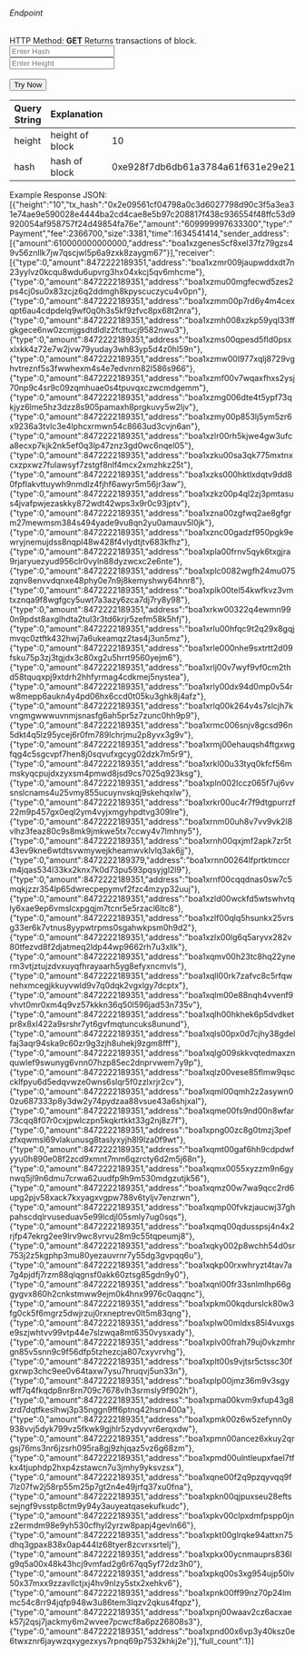 <h6>Endpoint</h6>

<p id="endpoint"></p>

HTTP Method: **GET**
Returns transactions of block.
<input class="md-input" placeholder="Enter Hash" id="hash"></input><br/>
<input class="md-input" placeholder="Enter Height" id="height"></input><br/><br/>
<button class="md-button" onclick="tryNow()">Try Now</button>
<script>
    let query
   if(document.getElementById("hash").value != "" || document.getElementById("hash").value != undefined){
       query=`http://3.38.34.30:3836/block-transactions?hash=${document.getElementById("hash").value || "0xe928f7db6db61a3784a61f631e29e2157a8444b659ca5d782e5c6266ff09f8e5cfdd0fad939b277532cb0b4c88ba2bb5bd45ecc2cd71612ceadc0671752027cd"}`
   }
   else{
       query=`http://3.38.34.30:3836/block-transactions?height=${document.getElementById("height").value || "1"}` 
   }
   document.getElementById("endpoint").innerHTML = query
   function tryNow(){
       let query
   if(document.getElementById("hash").value != ""){
       query=`http://3.38.34.30:3836/block-transactions?hash=${document.getElementById("hash").value || "0xe928f7db6db61a3784a61f631e29e2157a8444b659ca5d782e5c6266ff09f8e5cfdd0fad939b277532cb0b4c88ba2bb5bd45ecc2cd71612ceadc0671752027cd"}`
   }
   else{
       query=`http://3.38.34.30:3836/block-transactions?height=${document.getElementById("height").value || "1"}` 
   }
   document.getElementById("endpoint").innerHTML = query
        document.getElementById("showResult").innerHTML =""
        fetch(query).then((res) => {
            res.json().then((res) => {
                document.getElementById("showResult").innerHTML = JSON.stringify(res)
                document.getElementById("endpoint").innerHTML =query
                })
        }).catch((err) => {
            console.log(err)
        })
    }
</script>
<p id="showResult"></p>

| Query String | Explanation    | Example                            |
| ------------ | -------------- | ---------------------------------- |
| height      | height of block | 10 |
| hash      | hash of block | 0xe928f7db6db61a3784a61f631e29e2157a8444b659ca5d782e5c6266ff09f8e5cfdd0fad939b277532cb0b4c88ba2bb5bd45ecc2cd71612ceadc0671752027cd |


Example Response JSON:<br/>
[{"height":"10","tx_hash":"0x2e09561cf04798a0c3d6027798d90c3f5a3ea31e74ae9e590028e4444ba2cd4cae8e5b97c208817f438c936554f48ffc53d9920054af958757f24d49854fa76e","amount":"609999997633300","type":"Payment","fee":2366700,"size":3381,"time":1634541414,"sender_address":[{"amount":610000000000000,"address":"boa1xzgenes5cf8xel37fz79gzs49v56znllk7jw7qscjwl5p6a9zxk8zaygm67"}],"receiver":[{"type":0,"amount":8472222189351,"address":"boa1xzmr009jaupwddxdt7n23yylvz0kcqu8wdu6upvrg3hx04xkcj5qv6mhcme"},{"type":0,"amount":8472222189351,"address":"boa1xzmu00mgfecwd5zes2ps4cj0su0x83zcjz6q2ddmgh8kpyscuczycu4v0pn"},{"type":0,"amount":8472222189351,"address":"boa1xzmm00p7rd6y4m4cexqpt6au4cdpdelq9wf0q0h3s5kf9zfvc8px68t2nra"},{"type":0,"amount":8472222189351,"address":"boa1xzmh008xzkp59yql33ffgkgece6nw0zcmjgsdtdldlz2fcttucj9582nwu3"},{"type":0,"amount":8472222189351,"address":"boa1xzms00qpesd5fld0psxxlxkk4z72e7w2jvw79yuday3wh83yp5d4z0hl59n"},{"type":0,"amount":8472222189351,"address":"boa1xzmw00l977xqlj8729vghvtreznf5s3fwwhexm4s4e7edvnrn82l586s966"},{"type":0,"amount":8472222189351,"address":"boa1xzmf00v7wqaxfhxs2ysj70np9c4sr9c09zqmhuae0s4tpuvqxczwcmdgemm"},{"type":0,"amount":8472222189351,"address":"boa1xzmg006dte4t5ypf73qkjyz6lme5hz3dzz8s905pamaxh8prgkuvy5w2ljv"},{"type":0,"amount":8472222189351,"address":"boa1xzmy00p853lj5ym5zr6x9236a3tvlc3e4lphcxrmwn54c8663ud3cvjn6an"},{"type":0,"amount":8472222189351,"address":"boa1xzlr00rh5kjwe4gw3ufca8ecxp7kjk2nk5ef0q3lp47znz3gd0wc6nqel05"},{"type":0,"amount":8472222189351,"address":"boa1xzku00sa3qk775mxtnxcxzpxwz7fulawsyf7zstgf8nlf4mcx2xmzhkz25t"},{"type":0,"amount":8472222189351,"address":"boa1xzks000hktlxdqtv9dd80fpflakvttuywh9nmdlz4fjhf6awyr5m56jr3aw"},{"type":0,"amount":8472222189351,"address":"boa1xzkz00p4ql2zj3pmtasus4jvafpwjezaskky872wdt42wps3x9r0c93jptv"},{"type":0,"amount":8472222189351,"address":"boa1xzna00zgfwq2ae8gfgrm27mewmsm384s494yade9vu8qn2yu0amauv5l0jk"},{"type":0,"amount":8472222189351,"address":"boa1xznc00gadzf950pgk9ewryjnemujdss8nqpl48w428f4vlydtjtv683kfhz"},{"type":0,"amount":8472222189351,"address":"boa1xpla00frnv5qyk6txgjra9rjaryuezyud956clr0vyln88dyzwcxc2e6nte"},{"type":0,"amount":8472222189351,"address":"boa1xplc0082wgfh24mu075zqnv8envvdqnxe48phy0e7n9j8kemyshwy64hnr8"},{"type":0,"amount":8472222189351,"address":"boa1xplk00tel54kwfkvz3vmtxznqa9f8wgfgcy5uwt7a3azy6zca7dj7ry8y98"},{"type":0,"amount":8472222189351,"address":"boa1xrkw00322q4ewmn990n9pdst8axglhdta2tul3r3td6krjr5zefm58k5hfj"},{"type":0,"amount":8472222189351,"address":"boa1xrlu00hfqc9t2q29x8gqjmvqc0ztftk432hwj7a6ukeamqz2tas4j3un5mz"},{"type":0,"amount":8472222189351,"address":"boa1xrle000nhe9sxtrtt2d09fsku75p3zj3tgjdx3c80xg2u5hrrt9560yejm6"},{"type":0,"amount":8472222189351,"address":"boa1xrlj00v7wyf9vf0cm2thd58tquqxpj9xtdrh2hhfyrmag4cdkmej5nystea"},{"type":0,"amount":8472222189351,"address":"boa1xrly00dx94d0mp0v54rw8mepp6aukn4y4pd06hx6ccd0t05ku3ghk8j4afz"},{"type":0,"amount":8472222189351,"address":"boa1xrlq00k264v4s7slcjh7kvngmgwwwuvnmjsnasfg6ah5pr5z7zunc0hh9p9"},{"type":0,"amount":8472222189351,"address":"boa1xrmc006snjv8gcsd96n5dkt4q5lz95ycej6r0fm789lchrjmu2p8yvx3g9v"},{"type":0,"amount":8472222189351,"address":"boa1xrmj00ehauqsh4ftgxwgfqg4c5sgcvpf7hen8j0sqvufxgcyg02dzk7m5r9"},{"type":0,"amount":8472222189351,"address":"boa1xrkl00u33tyq0kfcf56mmskyqcpujdxzyxsm4pmwd8jsd9cs7025q923ksg"},{"type":0,"amount":8472222189351,"address":"boa1xpln002lccz065f7uj6vvsnslcnams4u25vmy855ucuynvskqj9skehqxlw"},{"type":0,"amount":8472222189351,"address":"boa1xrkr00uc4r7f9dtgpurrzf22m9p457gx0eql2ym4vyjxmgyhpdtvg309lre"},{"type":0,"amount":8472222189351,"address":"boa1xrnm00uh8v7vv9vk2l8vlhz3feaz80c9s8mk9jmkwe5tx7ccwy4v7lmhny5"},{"type":0,"amount":8472222189351,"address":"boa1xrnh00qxjmf2apk7zr5t43ev9kne6wtdtsvwmywejkheamwvklvlq3ak6jj"},{"type":0,"amount":8472222189379,"address":"boa1xrnn00264lfprtktmccrm4jqas534l33kx2knx7k0d73pu593pqsyjgl2l9"},{"type":0,"amount":8472222189351,"address":"boa1xrnf00cqqdnas0sw7c5mqkjzzr354lp65dwrecpepymvf2fzc4mzyp32uuj"},{"type":0,"amount":8472222189351,"address":"boa1xzld00wckfd5wtswhvtqly6xae9ep6vmslcxpgqjm7tcnr5e5rzacl6ltc8"},{"type":0,"amount":8472222189351,"address":"boa1xzlf00qlq5hsunkx25vrsg33er6k7vtnus8yypwtrpms0sgahwkpsm0h9d2"},{"type":0,"amount":8472222189351,"address":"boa1xzlx00lg6q5aryvx282v80tfezvd8f2djatmeq2ldp44wp9662rh7u3xllk"},{"type":0,"amount":8472222189351,"address":"boa1xqmv00h23tc8hq22ynerm3vtjztujzdvxuyqfhrayaarh5yg8efyxncmvls"},{"type":0,"amount":8472222189351,"address":"boa1xqll00rk7zafvc8c5rfqwnehxmcegjkkuyvwld9v7q0dqk2vgxlgy7dcptx"},{"type":0,"amount":8472222189351,"address":"boa1xqlm00e88nqh4vvenf9vhvt0mr0xm4q9vz57kkkn36q50l596jad53n735v"},{"type":0,"amount":8472222189351,"address":"boa1xqlh00hkhek6p5dvdketpr8x8xl422a9srshr7yt6gvfmqtuncuks8unund"},{"type":0,"amount":8472222189351,"address":"boa1xqls00px0d7cjhy38gdelfaj3aqr94ska9c60zr9g3zjh8uhekj9zgm8fff"},{"type":0,"amount":8472222189351,"address":"boa1xqlg009skkvqtedmaxznquwlef9swunyg6vnn07hzp85ec2dnprvwem7y9p"},{"type":0,"amount":8472222189351,"address":"boa1xqlz00vese85flmw9qsccklfpyu6d5edqvwze0wns6slqr5f0zzlxrjr2cv"},{"type":0,"amount":8472222189351,"address":"boa1xqml00qmh2z2asywn00zu687333p8y3dw2y74pydzaa88vsue43a6shjxal"},{"type":0,"amount":8472222189351,"address":"boa1xqme00fs9nd00n8wfar73cqq8f07r0cxjpwlczpn5kqkrtkkt33g2nj8z7f"},{"type":0,"amount":8472222189351,"address":"boa1xpng00zc8g0tmzj3pefzfxqwmsl69vlakunusg8taslyxyjh8l9lza0f9wt"},{"type":0,"amount":8472222189351,"address":"boa1xqmt00gaf6hh9cdpdwfyyu0h890e08f2zcd9xmnt7mm6qzrcty6d2m5j68n"},{"type":0,"amount":8472222189351,"address":"boa1xqmx0055xyzzm9n6gynwq5jl9n6dmu7crwa62uudfp9h9m530mdgzutjk56"},{"type":0,"amount":8472222189351,"address":"boa1xqmz00w7wa9qcc2rd6upg2pjv58xack7kxyagxvgpw788v6tyljv7enzrwn"},{"type":0,"amount":8472222189351,"address":"boa1xqmp00fvkzjaucwj37ghpahscdqlrvuseduav5e99lcdjl05smly7ug0sqs"},{"type":0,"amount":8472222189351,"address":"boa1xqmq00qdusspsj4n4x2rjfp47ekrg2ee9lrv9wc8vrvu28m9c55tqpeumj8"},{"type":0,"amount":8472222189351,"address":"boa1xqky002p8wchh54d0sr753j2z5kgphp3mu80yezauvrnr7y55dg3gvpqq6u"},{"type":0,"amount":8472222189351,"address":"boa1xqkp00rxwhryzt4tav7a7g4pjdfj7rzm88qlqgnsf0akk60ztsg85gdn9y0"},{"type":0,"amount":8472222189351,"address":"boa1xqnl00fr33snlmlhp66ggygvx860h2cnkstmww9ejm0k4hnx9976c0aqqnc"},{"type":0,"amount":8472222189351,"address":"boa1xpkm00kqdurslck80w3fg0ck5f6mgrz5dwjrzuj0rxneptrev0lt5m83qng"},{"type":0,"amount":8472222189351,"address":"boa1xplw00mldxs85l4vuxgse9szjwhtvv99vtp44e7slzwqa8mt6350vysxady"},{"type":0,"amount":8472222189351,"address":"boa1xplv00frah79uj0vkzmhrgn85v5snn9c9f56dfp5tzhezcja807cxyvrvhg"},{"type":0,"amount":8472222189351,"address":"boa1xplt00s9vjtsr5ctssc30fgxrwp3chc9ee0v64taxw7ysu7hruqvj5un33n"},{"type":0,"amount":8472222189351,"address":"boa1xplp00jmz36m9v3sgywff7q4fkqdp8nr8rn709c7678vlh3srmsly9f902h"},{"type":0,"amount":8472222189351,"address":"boa1xpma00kvm9xfup43g8zrd7dqtfkeslhwj3p35nggn9ff6ptnq42hsrn400a"},{"type":0,"amount":8472222189351,"address":"boa1xpmk00z6w5zefynn0y938vvj5dyk799vz5fkwk9gjhlr5zydvyvr6erqxdw"},{"type":0,"amount":8472222189351,"address":"boa1xpmn00ancez6xkuy2qrgsj76ms3nr6jzsrh095ra8gj9zhjqaz5vz6g68zm"},{"type":0,"amount":8472222189351,"address":"boa1xpmd00ulntleupxfael7tfkx4tjuphdp2hxp4zstawcn7u3jmhy9yksvzsx"},{"type":0,"amount":8472222189351,"address":"boa1xqne00f2q9pzqyvqq9f7lz07fw2j58rp55m25p7gt2n4e49jrfq37xu0fna"},{"type":0,"amount":8472222189351,"address":"boa1xpkn00qjpuxseu28eftssejngf9vsstp8ctm9y94y3auyeatqasekufkudc"},{"type":0,"amount":8472222189351,"address":"boa1xpkv00clpxdmfpspp0jnz2ermdm98e9yh530cfhyl2yrzw8papj4gevln66"},{"type":0,"amount":8472222189351,"address":"boa1xpkt00glrqke94attxn75dhq3gpax838x0ap444lz68tyer8zcvrxsrtelj"},{"type":0,"amount":8472222189351,"address":"boa1xpkx00ycnmauprs836lg9q5a00x48k43hcj9vmfad2g6r67qq5yf72dz3h0"},{"type":0,"amount":8472222189351,"address":"boa1xpkq00s3xg954ujp50lv50x37mxx9zzavllctjxj4hv9nlzy5stx2xehkv6"},{"type":0,"amount":8472222189351,"address":"boa1xpnk00ff99nz70p24lmmc54c8rr94jqfp948w3u86tem3lqzv2qkus4fqpz"},{"type":0,"amount":8472222189351,"address":"boa1xpnj00waav2cz6acxaek57j2qsj7jackmy6m2wvee7pcwcf8a6pz26808s3"},{"type":0,"amount":8472222189351,"address":"boa1xpnd00x6vp3y40ksz0e6twxznr6jaywzqxygezxys7rpnq69p7532khkj2e"}],"full_count":1}]



